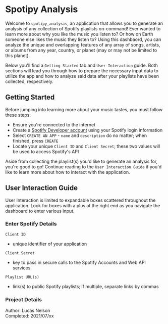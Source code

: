 # Spotipy Analysis
Welcome to `spotipy_analysis`, an application that allows you to generate an analysis of any collection of Spotify playlists on-command! Ever wanted to learn more about why you like the music you listen to? Or how on Earth someone else likes the music they listen to? Using this dashbaord, you can analyze the unique and overlapping features of any array of songs, artists, or albums from any year, country, or planet (may or may not be limited to this planet).

Below you'll find a `Getting Started` tab and `User Interaction` guide. Both sections will lead you through how to prepare the necessary input data to utilize the app and how to analyze said data after your playlists have been collected, respectively.

## Getting Started
Before jumping into learning more about your music tastes, you must follow these steps:

- Ensure you're connected to the internet
- Create a [Spotify Developer account](https://developer.spotify.com/dashboard/login) using your Spotify login information
- Select `CREATE AN APP` - `name` and `description` do no matter; when finished, press `CREATE`
- Locate your unique `Client ID` and `Client Secret`; these two values will be used to access Spotify's API

Aside from collecting the playlist(s) you'd like to generate an analysis for, you're good to go! Continue reading to the `User Interaction Guide` if you'd like to learn more about how to interact with the application.

## User Interaction Guide
User Interaction is limited to expandable boxes scattered throughout the application. Look for boxes with a plus at the right end as you navigate the dashboard to enter various input.

### Enter Spotify Details
`Client ID`
- unique identifier of your application

`Client Secret`
- key to pass in secure calls to the Spotify Accounts and Web API services<br>

`Playlist URL(s)`
- link(s) to public Spotify playlists; if multiple, separate links by commas


### Project Details
Author: Lucas Nelson <br>
Completed: 2021/07/xx

